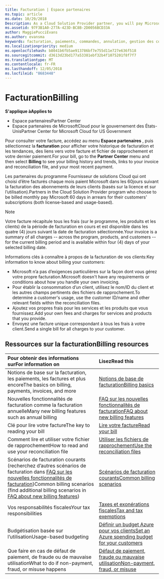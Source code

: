 ```yaml
---
title: Facturation | Espace partenaires
ms.topic: article
ms.date: 10/29/2018
Description: As a Cloud Solution Provider partner, you will pay Microsoft 60 days in arrears for the license-based and usage-based subscriptions of your customers.
ms.assetid: 97F3B1A0-277A-423D-BC8B-2D0056BCD33A
author: MaggiePucciEvans
ms.author: evansma
keywords: facturation, paiements, commandes, annulation, gestion des commandes, absence de paiement, fraude, mauvaise utilisation, taxes, exonérations fiscales, fichiers de rapprochement, fichier de rapprochement
ms.localizationpriority: medium
ms.openlocfilehash: b8041b6fb5ae913786bf7e755d11e727e636f518
ms.sourcegitcommit: d3613d23bd177a53381ebf32b4f1075201f8f7f7
ms.translationtype: MT
ms.contentlocale: fr-FR
ms.lasthandoff: 12/05/2018
ms.locfileid: "8683448"
---
```

# <a name="billing"></a><span data-ttu-id="9b645-103">Facturation</span><span class="sxs-lookup"><span data-stu-id="9b645-103">Billing</span></span>

**<span data-ttu-id="9b645-104">S'applique à</span><span class="sxs-lookup"><span data-stu-id="9b645-104">Applies to</span></span>**

-  <span data-ttu-id="9b645-105">Espace partenaires</span><span class="sxs-lookup"><span data-stu-id="9b645-105">Partner Center</span></span>
-  <span data-ttu-id="9b645-106">Espace partenaires de MicrosoftCloud pour le gouvernement des États-Unis</span><span class="sxs-lookup"><span data-stu-id="9b645-106">Partner Center for Microsoft Cloud for US Government</span></span>
 
 
<span data-ttu-id="9b645-107">Pour consulter votre facture, accédez au menu **Espace partenaires** , puis sélectionnez la **facturation** pour afficher votre historique de facturation et les tendances, des liens vers votre facture et fichier de rapprochement et votre dernier paiement.</span><span class="sxs-lookup"><span data-stu-id="9b645-107">For your bill, go to the **Partner Center** menu and then select **Billing** to see your billing history and trends, links to your invoice and reconciliation file, and your most recent payment.</span></span>

<span data-ttu-id="9b645-108">Les partenaires du programme Fournisseur de solutions Cloud qui ont choisi d’être facturés chaque mois paient Microsoft dans les 60jours suivant la facturation des abonnements de leurs clients (basés sur la licence et sur l’utilisation).</span><span class="sxs-lookup"><span data-stu-id="9b645-108">Partners in the Cloud Solution Provider program who choose to be billed monthly pay Microsoft 60 days in arrears for their customers' subscriptions (both license-based and usage-based).</span></span>

> [!NOTE]  
> <span data-ttu-id="9b645-109">Votre facture récapitule tous les frais (sur le programme, les produits et les clients) de la période de facturation en cours et est disponible dans les quatre (4) jours suivant la date de facturation sélectionnée.</span><span class="sxs-lookup"><span data-stu-id="9b645-109">Your invoice is a summary of all charges -- across the program, products, and customers -- for the current billing period and is available within four (4) days of your selected billing date.</span></span>

<span data-ttu-id="9b645-110">Informations clés à connaître à propos de la facturation de vos clients:</span><span class="sxs-lookup"><span data-stu-id="9b645-110">Key information to know about billing your customers:</span></span>

-   <span data-ttu-id="9b645-111">Microsoft n’a pas d’exigences particulières sur la façon dont vous gérez votre propre facturation.</span><span class="sxs-lookup"><span data-stu-id="9b645-111">Microsoft doesn't have any requirements or conditions about how you handle your own invoicing.</span></span>
-   <span data-ttu-id="9b645-112">Pour établir la consommation d’un client, utilisez le nom/ID du client et les autres champs pertinents des fichiers de rapprochement.</span><span class="sxs-lookup"><span data-stu-id="9b645-112">To determine a customer's usage, use the customer ID/name and other relevant fields within the reconciliation files.</span></span>
-   <span data-ttu-id="9b645-113">Ajoutez vos propres frais pour les services et les produits que vous fournissez.</span><span class="sxs-lookup"><span data-stu-id="9b645-113">Add your own fees and charges for services and products that you provide.</span></span>
-   <span data-ttu-id="9b645-114">Envoyez une facture unique correspondant à tous les frais à votre client.</span><span class="sxs-lookup"><span data-stu-id="9b645-114">Send a single bill for all charges to your customer.</span></span>

## <a name="billing-resources"></a><span data-ttu-id="9b645-115">Ressources sur la facturation</span><span class="sxs-lookup"><span data-stu-id="9b645-115">Billing resources</span></span>
|**<span data-ttu-id="9b645-116">Pour obtenir des informations sur</span><span class="sxs-lookup"><span data-stu-id="9b645-116">For information on</span></span>**   |**<span data-ttu-id="9b645-117">Lisez</span><span class="sxs-lookup"><span data-stu-id="9b645-117">Read this</span></span>**    |
|:-----------------------------|:-----------------|
|<span data-ttu-id="9b645-118">Notions de base sur la facturation, les paiements, les factures et plus encore</span><span class="sxs-lookup"><span data-stu-id="9b645-118">The basics on billing, payments, invoices, and  more</span></span>   |[<span data-ttu-id="9b645-119">Notions de base de facturation</span><span class="sxs-lookup"><span data-stu-id="9b645-119">Billing basics</span></span>](billing-basics.md)
|<span data-ttu-id="9b645-120">Nouvelles fonctionnalités de facturation comme la facturation annuelle</span><span class="sxs-lookup"><span data-stu-id="9b645-120">Many new billing features such as annual billing</span></span>   |[<span data-ttu-id="9b645-121">FAQ sur les nouvelles fonctionnalités de facturation</span><span class="sxs-lookup"><span data-stu-id="9b645-121">FAQ about new billing features</span></span>](faq-about-new-billing-features.md)|
|<span data-ttu-id="9b645-122">Clé pour lire votre facture</span><span class="sxs-lookup"><span data-stu-id="9b645-122">The key to reading your bill</span></span>   |[<span data-ttu-id="9b645-123">Lire votre facture</span><span class="sxs-lookup"><span data-stu-id="9b645-123">Read your bill</span></span>](read-your-bill.md)   |
|<span data-ttu-id="9b645-124">Comment lire et utiliser votre fichier de rapprochement</span><span class="sxs-lookup"><span data-stu-id="9b645-124">How to read and use your reconciliation file</span></span>   |[<span data-ttu-id="9b645-125">Utiliser les fichiers de rapprochement</span><span class="sxs-lookup"><span data-stu-id="9b645-125">Use the reconciliation files</span></span>](use-the-reconciliation-files.md)|
|<span data-ttu-id="9b645-126">Scénarios de facturation courants (recherchez d’autres scénarios de facturation dans [FAQ sur les nouvelles fonctionnalités de facturation](faq-about-new-billing-features.md))</span><span class="sxs-lookup"><span data-stu-id="9b645-126">Common billing scenarios (find additional billing scenarios in [FAQ about new billing features](faq-about-new-billing-features.md))</span></span>|[<span data-ttu-id="9b645-127">Scénarios de facturation courants</span><span class="sxs-lookup"><span data-stu-id="9b645-127">Common billing scenarios</span></span>](common-billing-scenarios.md)|
|<span data-ttu-id="9b645-128">Vos responsabilités fiscales</span><span class="sxs-lookup"><span data-stu-id="9b645-128">Your tax responsibilities</span></span>   | [<span data-ttu-id="9b645-129">Taxes et exonérations fiscales</span><span class="sxs-lookup"><span data-stu-id="9b645-129">Tax and tax exemptions</span></span>](tax-and-tax-exemptions.md)|
|<span data-ttu-id="9b645-130">Budgétisation basée sur l’utilisation</span><span class="sxs-lookup"><span data-stu-id="9b645-130">Usage-based budgeting</span></span>    |[<span data-ttu-id="9b645-131">Définir un budget Azure pour vos clients</span><span class="sxs-lookup"><span data-stu-id="9b645-131">Set an Azure spending budget for your customers</span></span>](set-an-azure-spending-budget-for-your-customers.md)|
|<span data-ttu-id="9b645-132">Que faire en cas de défaut de paiement, de fraude ou de mauvaise utilisation</span><span class="sxs-lookup"><span data-stu-id="9b645-132">What to do if non-payment, fraud, or misuse happens</span></span>   |[<span data-ttu-id="9b645-133">Défaut de paiement, fraude ou mauvaise utilisation</span><span class="sxs-lookup"><span data-stu-id="9b645-133">Non-payment, fraud, or misuse</span></span>](non-payment--fraud--or-misuse.md)|




















